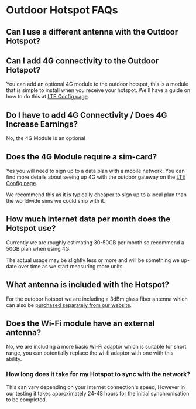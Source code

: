 # Outdoor Hotspot FAQs

## Can I use a different antenna with the Outdoor Hotspot?

## Can I add 4G connectivity to the Outdoor Hotspot?

You can add an optional 4G module to the outdoor hotspot, this is a module that is simple to install when you receive your hotspot. We'll have a guide on how to do this at [LTE Config page](outdoor-hotspot/lte-config.md).

## Do I have to add 4G Connectivity / Does 4G Increase Earnings?

No, the 4G Module is an optional

## Does the 4G Module require a sim-card?

Yes you will need to sign up to a data plan with a mobile network. You can find more details about seeing up 4G with the outdoor gateway on the [LTE Config page](outdoor-hotspot/lte-config.md).

We recommend this as it is typically cheaper to sign up to a local plan than the worldwide sims we could ship with it.

## How much internet data per month does the Hotspot use?

Currently we are roughly estimating 30-50GB per month so recommend a 50GB plan when using 4G.

The actual usage may be slightly less or more and will be something we up-date over time as we start measuring more units.

## What antenna is included with the Hotspot?

For the outdoor hotspot we are including a 3dBm glass fiber antenna which can also be [purchased separately from our website](https://www.nebra.com/products/rakwireless-glass-fiber-lora-gateway-antenna).

## Does the Wi-Fi module have an external antenna?

No, we are including a more basic Wi-Fi adaptor which is suitable for short range, you can potentially replace the wi-fi adaptor with one with this ability.

### How long does it take for my Hotspot to sync with the network?

This can vary depending on your internet connection's speed, However in our testing it takes approximately 24-48 hours for the initial synchronisation to be completed.
